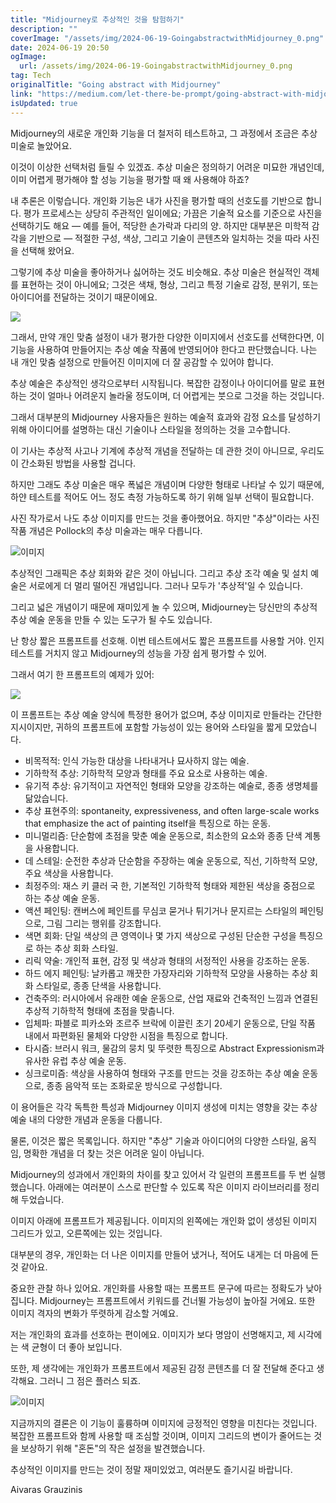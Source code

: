 ```yaml
---
title: "Midjourney로 추상적인 것을 탐험하기"
description: ""
coverImage: "/assets/img/2024-06-19-GoingabstractwithMidjourney_0.png"
date: 2024-06-19 20:50
ogImage: 
  url: /assets/img/2024-06-19-GoingabstractwithMidjourney_0.png
tag: Tech
originalTitle: "Going abstract with Midjourney"
link: "https://medium.com/let-there-be-prompt/going-abstract-with-midjourney-20dd74a691e7"
isUpdated: true
---
```






Midjourney의 새로운 개인화 기능을 더 철저히 테스트하고, 그 과정에서 조금은 추상 미술로 놀았어요.

이것이 이상한 선택처럼 들릴 수 있겠죠. 추상 미술은 정의하기 어려운 미묘한 개념인데, 이미 어렵게 평가해야 할 성능 기능을 평가할 때 왜 사용해야 하죠?

내 추론은 이렇습니다. 개인화 기능은 내가 사진을 평가할 때의 선호도를 기반으로 합니다. 평가 프로세스는 상당히 주관적인 일이에요; 가끔은 기술적 요소를 기준으로 사진을 선택하기도 해요 — 예를 들어, 적당한 손가락과 다리의 양. 하지만 대부분은 미학적 감각을 기반으로 — 적절한 구성, 색상, 그리고 기술이 콘텐츠와 일치하는 것을 따라 사진을 선택해 왔어요.

그렇기에 추상 미술을 좋아하거나 싫어하는 것도 비슷해요. 추상 미술은 현실적인 객체를 표현하는 것이 아니에요; 그것은 색채, 형상, 그리고 특정 기술로 감정, 분위기, 또는 아이디어를 전달하는 것이기 때문이에요.

<div class="content-ad"></div>

<img src="/assets/img/2024-06-19-GoingabstractwithMidjourney_0.png" />

그래서, 만약 개인 맞춤 설정이 내가 평가한 다양한 이미지에서 선호도를 선택한다면, 이 기능을 사용하여 만들어지는 추상 예술 작품에 반영되어야 한다고 판단했습니다. 나는 내 개인 맞춤 설정으로 만들어진 이미지에 더 잘 공감할 수 있어야 합니다.

추상 예술은 추상적인 생각으로부터 시작됩니다. 복잡한 감정이나 아이디어를 말로 표현하는 것이 얼마나 어려운지 놀라울 정도이며, 더 어렵게는 붓으로 그것을 하는 것입니다.

그래서 대부분의 Midjourney 사용자들은 원하는 예술적 효과와 감정 요소를 달성하기 위해 아이디어를 설명하는 대신 기술이나 스타일을 정의하는 것을 고수합니다.

<div class="content-ad"></div>

이 기사는 추상적 사고나 기계에 추상적 개념을 전달하는 데 관한 것이 아니므로, 우리도 이 간소화된 방법을 사용할 겁니다.

하지만 그래도 추상 미술은 매우 폭넓은 개념이며 다양한 형태로 나타날 수 있기 때문에, 하얀 테스트를 적어도 어느 정도 측정 가능하도록 하기 위해 일부 선택이 필요합니다.

사진 작가로서 나도 추상 이미지를 만드는 것을 좋아했어요. 하지만 "추상"이라는 사진 작품 개념은 Pollock의 추상 미술과는 매우 다릅니다.

![이미지](/assets/img/2024-06-19-GoingabstractwithMidjourney_1.png)

<div class="content-ad"></div>

추상적인 그래픽은 추상 회화와 같은 것이 아닙니다. 그리고 추상 조각 예술 및 설치 예술은 서로에게 더 멀리 떨어진 개념입니다. 그러나 모두가 '추상적'일 수 있습니다.

그리고 넓은 개념이기 때문에 재미있게 놀 수 있으며, Midjourney는 당신만의 추상적 추상 예술 운동을 만들 수 있는 도구가 될 수도 있습니다.

난 항상 짧은 프롬프트를 선호해. 이번 테스트에서도 짧은 프롬프트를 사용할 거야. 인지 테스트를 거치지 않고 Midjourney의 성능을 가장 쉽게 평가할 수 있어.

그래서 여기 한 프롬프트의 예제가 있어:

<div class="content-ad"></div>

<img src="/assets/img/2024-06-19-GoingabstractwithMidjourney_2.png" />

이 프롬프트는 추상 예술 양식에 특정한 용어가 없으며, 추상 이미지로 만들라는 간단한 지시이지만, 귀하의 프롬프트에 포함할 가능성이 있는 용어와 스타일을 짧게 모았습니다.

- 비목적적: 인식 가능한 대상을 나타내거나 묘사하지 않는 예술.
- 기하학적 추상: 기하학적 모양과 형태를 주요 요소로 사용하는 예술.
- 유기적 추상: 유기적이고 자연적인 형태와 모양을 강조하는 예술로, 종종 생명체를 닮았습니다.
- 추상 표현주의: spontaneity, expressiveness, and often large-scale works that emphasize the act of painting itself을 특징으로 하는 운동.
- 미니멀리즘: 단순함에 초점을 맞춘 예술 운동으로, 최소한의 요소와 종종 단색 계통을 사용합니다.
- 데 스테일: 순전한 추상과 단순함을 주장하는 예술 운동으로, 직선, 기하학적 모양, 주요 색상을 사용합니다.
- 최정주의: 재스 키 클러 국 한, 기본적인 기하학적 형태와 제한된 색상을 중점으로 하는 추상 예술 운동.
- 액션 페인팅: 캔버스에 페인트를 무심코 묻거나 튀기거나 문지르는 스타일의 페인팅으로, 그림 그리는 행위를 강조합니다.
- 색면 회화: 단일 색상의 큰 영역이나 몇 가지 색상으로 구성된 단순한 구성을 특징으로 하는 추상 회화 스타일.
- 리릭 약술: 개인적 표현, 감정 및 색상과 형태의 서정적인 사용을 강조하는 운동.
- 하드 에지 페인팅: 날카롭고 깨끗한 가장자리와 기하학적 모양을 사용하는 추상 회화 스타일로, 종종 단색을 사용합니다.
- 건축주의: 러시아에서 유래한 예술 운동으로, 산업 재료와 건축적인 느낌과 연결된 추상적 기하학적 형태에 초점을 맞춥니다.
- 입체파: 파블로 피카소와 조르주 브락에 이끌린 초기 20세기 운동으로, 단일 작품 내에서 파편화된 물체와 다양한 시점을 특징으로 합니다.
- 타시즘: 브러시 워크, 물감의 뭉치 및 뚜렷한 특징으로 Abstract Expressionism과 유사한 유럽 추상 예술 운동.
- 싱크로미즘: 색상을 사용하여 형태와 구조를 만드는 것을 강조하는 추상 예술 운동으로, 종종 음악적 또는 조화로운 방식으로 구성합니다.

이 용어들은 각각 독특한 특성과 Midjourney 이미지 생성에 미치는 영향을 갖는 추상 예술 내의 다양한 개념과 운동을 다룹니다.

<div class="content-ad"></div>

물론, 이것은 짧은 목록입니다. 하지만 "추상" 기술과 아이디어의 다양한 스타일, 움직임, 명확한 개념을 더 찾는 것은 어려운 일이 아닙니다.

Midjourney의 성과에서 개인화의 차이를 찾고 있어서 각 일련의 프롬프트를 두 번 실행했습니다. 아래에는 여러분이 스스로 판단할 수 있도록 작은 이미지 라이브러리를 정리해 두었습니다.

이미지 아래에 프롬프트가 제공됩니다. 이미지의 왼쪽에는 개인화 없이 생성된 이미지 그리드가 있고, 오른쪽에는 있는 것입니다.

대부분의 경우, 개인화는 더 나은 이미지를 만들어 냈거나, 적어도 내게는 더 마음에 든 것 같아요.

<div class="content-ad"></div>

중요한 관찰 하나 있어요. 개인화를 사용할 때는 프롬프트 문구에 따르는 정확도가 낮아집니다. Midjourney는 프롬프트에서 키워드를 건너뛸 가능성이 높아질 거에요. 또한 이미지 격자의 변화가 뚜렷하게 감소할 거예요.

저는 개인화의 효과를 선호하는 편이에요. 이미지가 보다 명암이 선명해지고, 제 시각에는 색 균형이 더 좋아 보입니다.

또한, 제 생각에는 개인화가 프롬프트에서 제공된 감정 콘텐츠를 더 잘 전달해 준다고 생각해요. 그러니 그 점은 플러스 되죠.

![이미지](/assets/img/2024-06-19-GoingabstractwithMidjourney_3.png)

<div class="content-ad"></div>

지금까지의 결론은 이 기능이 훌륭하며 이미지에 긍정적인 영향을 미친다는 것입니다. 복잡한 프롬프트와 함께 사용할 때 조심할 것이며, 이미지 그리드의 변이가 줄어드는 것을 보상하기 위해 "혼돈"의 작은 설정을 발견했습니다. 

추상적인 이미지를 만드는 것이 정말 재미있었고, 여러분도 즐기시길 바랍니다.

Aivaras Grauzinis